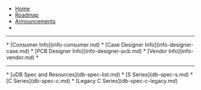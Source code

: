* [Home](/#unified-daughterboard)
* [Roadmap](roadmap.md)
* [Announcements](announcements.md)
*
<hr style="border-color: rgba(0, 0, 0, .07);">
* [Consumer Info](info-consumer.md)
* [Case Designer Info](info-designer-case.md)
* [PCB Designer Info](info-designer-pcb.md)
* [Vendor Info](info-vendor.md)
*
<hr style="border-color: rgba(0, 0, 0, .07);">
* [uDB Spec and Resources](db-spec-list.md)
  * [S Series](db-spec-s.md)
  * [C Series](db-spec-c.md)
  * [Legacy C Series](db-spec-c-legacy.md)  

